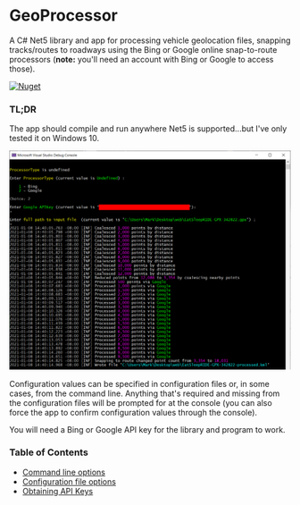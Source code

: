 # GeoProcessor
A C# Net5 library and app for processing vehicle geolocation files,
snapping tracks/routes to roadways using the Bing or Google online
snap-to-route processors (**note:** you'll need an account with Bing or Google to
access those).

[![Nuget](https://img.shields.io/nuget/v/J4JSoftware.GeoProcessor?style=flat-square)](https://www.nuget.org/packages/J4JSoftware.GeoProcessor/)
### TL;DR
The app should compile and run anywhere Net5 is supported...but 
I've only tested it on Windows 10.

![tl;dr console image](docs/assets/tldr-console.png)

Configuration values can be specified in configuration files or, in some
cases, from the command line. Anything that's required and missing from
the configuration files will be prompted for at the console (you can also
force the app to confirm configuration values through the console).

You will need a Bing or Google API key for the library and program to
work.

### Table of Contents

- [Command line options](docs/cmdline.md)
- [Configuration file options](docs/config.md)
- [Obtaining API Keys](docs/apikeys.md)
